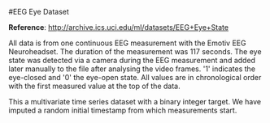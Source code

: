 #EEG Eye Dataset

**Reference**: http://archive.ics.uci.edu/ml/datasets/EEG+Eye+State

All data is from one continuous EEG measurement with the Emotiv EEG Neuroheadset. The duration of the measurement was 117 seconds. The eye state was detected via a camera during the EEG measurement and added later manually to the file after analysing the video frames. '1' indicates the eye-closed and '0' the eye-open state. All values are in chronological order with the first measured value at the top of the data.

This a multivariate time series dataset with a binary integer target. We have imputed a random initial timestamp from which measurements start.
